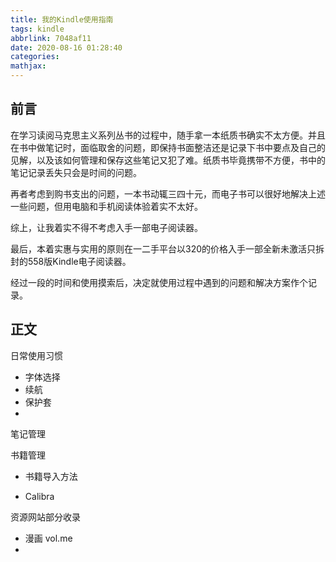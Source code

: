 ```yaml
---
title: 我的Kindle使用指南
tags: kindle
abbrlink: 7048af11
date: 2020-08-16 01:28:40
categories:
mathjax:
---
```


## 前言

在学习读阅马克思主义系列丛书的过程中，随手拿一本纸质书确实不太方便。并且在书中做笔记时，面临取舍的问题，即保持书面整洁还是记录下书中要点及自己的见解，以及该如何管理和保存这些笔记又犯了难。纸质书毕竟携带不方便，书中的笔记记录丢失只会是时间的问题。

再者考虑到购书支出的问题，一本书动辄三四十元，而电子书可以很好地解决上述一些问题，但用电脑和手机阅读体验着实不太好。

综上，让我着实不得不考虑入手一部电子阅读器。

最后，本着实惠与实用的原则在一二手平台以320的价格入手一部全新未激活只拆封的558版Kindle电子阅读器。

经过一段的时间和使用摸索后，决定就使用过程中遇到的问题和解决方案作个记录。

## 正文

日常使用习惯

- 字体选择
- 续航
- 保护套
- 

笔记管理

书籍管理

- 书籍导入方法

- Calibra

资源网站部分收录

- 漫画 vol.me
- 